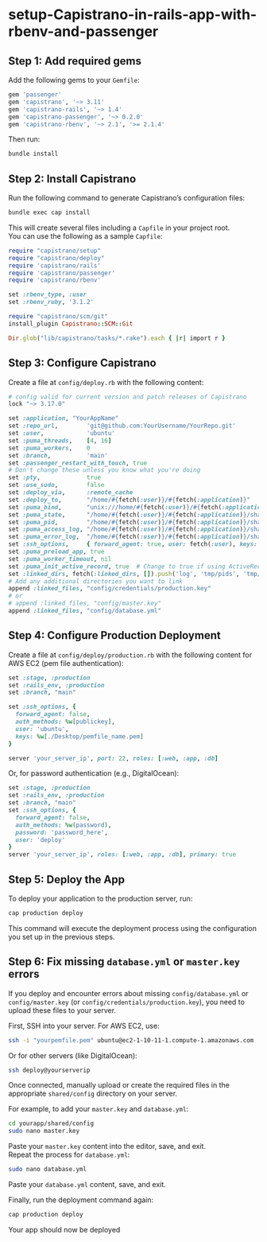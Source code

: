 # setup-Capistrano-in-rails-app-with-rbenv-and-passenger

## Step 1: Add required gems

Add the following gems to your `Gemfile`:

```ruby
gem 'passenger'
gem 'capistrano', '~> 3.11'
gem 'capistrano-rails', '~> 1.4'
gem 'capistrano-passenger', '~> 0.2.0'
gem 'capistrano-rbenv', '~> 2.1', '>= 2.1.4'
```

Then run:

```sh
bundle install
```

## Step 2: Install Capistrano

Run the following command to generate Capistrano’s configuration files:

```sh
bundle exec cap install
```

This will create several files including a `Capfile` in your project root.  
You can use the following as a sample `Capfile`:

```ruby
require "capistrano/setup"
require "capistrano/deploy"
require 'capistrano/rails'
require 'capistrano/passenger'
require 'capistrano/rbenv'

set :rbenv_type, :user
set :rbenv_ruby, '3.1.2'

require "capistrano/scm/git"
install_plugin Capistrano::SCM::Git

Dir.glob("lib/capistrano/tasks/*.rake").each { |r| import r }
```

## Step 3: Configure Capistrano

Create a file at `config/deploy.rb` with the following content:

```ruby
# config valid for current version and patch releases of Capistrano
lock "~> 3.17.0"

set :application, "YourAppName"
set :repo_url,        'git@github.com:YourUsername/YourRepo.git'
set :user,            'ubuntu'
set :puma_threads,    [4, 16]
set :puma_workers,    0
set :branch,          'main'
set :passenger_restart_with_touch, true
# Don't change these unless you know what you're doing
set :pty,             true
set :use_sudo,        false
set :deploy_via,      :remote_cache
set :deploy_to,       "/home/#{fetch(:user)}/#{fetch(:application)}"
set :puma_bind,       "unix:///home/#{fetch(:user)}/#{fetch(:application)}/shared/tmp/sockets/#{fetch(:application)}-puma.sock"
set :puma_state,      "/home/#{fetch(:user)}/#{fetch(:application)}/shared/tmp/pids/puma.state"
set :puma_pid,        "/home/#{fetch(:user)}/#{fetch(:application)}/shared/tmp/pids/puma.pid"
set :puma_access_log, "/home/#{fetch(:user)}/#{fetch(:application)}/shared/log/puma.error.log"
set :puma_error_log,  "/home/#{fetch(:user)}/#{fetch(:application)}/shared/log/puma.access.log"
set :ssh_options,     { forward_agent: true, user: fetch(:user), keys: %w(~/.ssh/id_rsa.pub) }
set :puma_preload_app, true
set :puma_worker_timeout, nil
set :puma_init_active_record, true  # Change to true if using ActiveRecord
set :linked_dirs, fetch(:linked_dirs, []).push('log', 'tmp/pids', 'tmp/cache', 'tmp/sockets')
# Add any additional directories you want to link
append :linked_files, "config/credentials/production.key"
# or
# append :linked_files, "config/master.key"
append :linked_files, "config/database.yml"
```

## Step 4: Configure Production Deployment

Create a file at `config/deploy/production.rb` with the following content for AWS EC2 (pem file authentication):

```ruby
set :stage, :production
set :rails_env, :production
set :branch, "main"

set :ssh_options, {
  forward_agent: false,
  auth_methods: %w[publickey],
  user: 'ubuntu',
  keys: %w[./Desktop/pemfile_name.pem]
}

server 'your_server_ip', port: 22, roles: [:web, :app, :db]
```

Or, for password authentication (e.g., DigitalOcean):

```ruby
set :stage, :production
set :rails_env, :production
set :branch, "main"
set :ssh_options, {
  forward_agent: false,
  auth_methods: %w(password),
  password: 'password_here',
  user: 'deploy'
}
server 'your_server_ip', roles: [:web, :app, :db], primary: true
```

## Step 5: Deploy the App

To deploy your application to the production server, run:

```sh
cap production deploy
```

This command will execute the deployment process using the configuration you set up in the previous steps.

## Step 6: Fix missing `database.yml` or `master.key` errors

If you deploy and encounter errors about missing `config/database.yml` or `config/master.key` (or `config/credentials/production.key`), you need to upload these files to your server.

First, SSH into your server. For AWS EC2, use:

```sh
ssh -i "yourpemfile.pem" ubuntu@ec2-1-10-11-1.compute-1.amazonaws.com
```

Or for other servers (like DigitalOcean):

```sh
ssh deploy@yourserverip
```

Once connected, manually upload or create the required files in the appropriate `shared/config` directory on your server.

For example, to add your `master.key` and `database.yml`:

```sh
cd yourapp/shared/config
sudo nano master.key
```

Paste your `master.key` content into the editor, save, and exit.  
Repeat the process for `database.yml`:

```sh
sudo nano database.yml
```

Paste your `database.yml` content, save, and exit.

Finally, run the deployment command again:

```sh
cap production deploy
```

Your app should now be deployed
